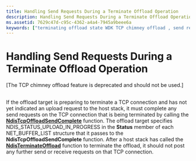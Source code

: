 ```yaml
---
title: Handling Send Requests During a Terminate Offload Operation
description: Handling Send Requests During a Terminate Offload Operation
ms.assetid: 7629c47d-c95c-4362-a4a4-7945a9beee6a
keywords: ["terminating offload state WDK TCP chimney offload , send requests during"]
---
```


# Handling Send Requests During a Terminate Offload Operation


\[The TCP chimney offload feature is deprecated and should not be used.\]

## <a href="" id="ddk-handling-send-requests-during-a-terminate-offload-operation-ng"></a>


If the offload target is preparing to terminate a TCP connection and has not yet indicated an upload request to the host stack, it must complete any send requests on the TCP connection that is being terminated by calling the [**NdisTcpOffloadSendComplete**](https://msdn.microsoft.com/library/windows/hardware/ff564609) function. The offload target specifies NDIS\_STATUS\_UPLOAD\_IN\_PROGRESS in the **Status** member of each NET\_BUFFER\_LIST structure that it passes to the **NdisTcpOffloadSendComplete** function. After a host stack has called the [**NdisTerminateOffload**](https://msdn.microsoft.com/library/windows/hardware/ff564615) function to terminate the offload, it should not post any further send or receive requests on that TCP connection.

 

 





